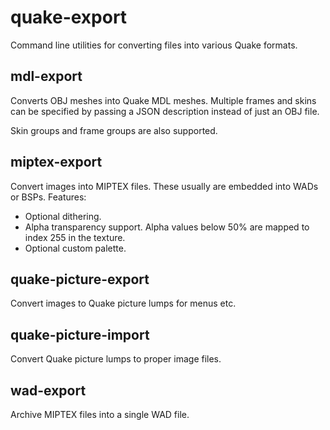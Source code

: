 # quake-export
Command line utilities for converting files into various Quake formats.

## mdl-export

Converts OBJ meshes into Quake MDL meshes. Multiple frames and skins can be specified by passing a JSON description instead of just an OBJ file.

Skin groups and frame groups are also supported.

## miptex-export

Convert images into MIPTEX files. These usually are embedded into WADs or BSPs. Features:

- Optional dithering.
- Alpha transparency support. Alpha values below 50% are mapped to index 255 in the texture.
- Optional custom palette.

## quake-picture-export

Convert images to Quake picture lumps for menus etc.

## quake-picture-import

Convert Quake picture lumps to proper image files.

## wad-export

Archive MIPTEX files into a single WAD file.
